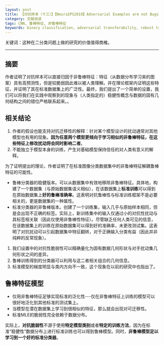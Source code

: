 ```yaml
---
layout: post
title: 【对抗样本（十三）】【NeuraIPS2019】Adversarial Examples are not Bugs, they are Features
category: 文献阅读
tags: CNN, 鲁棒特征, 非鲁棒特征
keywords: binary classification, adversarial transferability, robust training
---
```


关键词：这种在二分类问题上做的研究的价值值得商榷。

---

## 摘要

作者证明了对抗样本可以直接归因于非鲁棒特征：特征（从数据分布学习来的图案）具有高预测性，但是较脆弱因此难以被人类理解。并在理论框架内证明这些特征，并证明了其在标准数据集上的广泛性。最终，我们提出了一个简单的设置，我们可以将我们在实践中观察到的现象与（人类指定的）稳健性概念与数据的固有几何结构之间的错位严格联系起来。。

## 相关结论

1. 作者的假设也能支持对抗迁移性的解释：针对某个模型设计的扰动通常对其他模型也有用的现象。**因为任意两个模型更倾向于学习相似的非鲁棒特征，在这些特征上修改扰动将会同时影响二者**。
2. 不能独立于模型本身的训练，产生对基础模型保持信任的对人类有意义的解释。

为了证明提出的理论，作者证明了在标准图像分类数据集中的非鲁棒特征解耦鲁棒特征的可能性。

+ 鲁棒分类器的稳健版本。可以从数据集中有效地移除非鲁棒特征。具体地，构建了一个数据集（与原始数据集语义相似），在该数据集上**标准训练**可以得到在原始数据集上**好的鲁棒准确率**。这表明对抗鲁棒性与标准训练框架不是必要相关的，更是数据集的一种属性。
+ 标准分类器的非鲁棒版本。创建了一个训练集，输入几乎与原始样本相同，但是会出现不正确的标签。实际上，新训练集中的输入仅通过小的对抗性扰动与其标签相关联（因此仅使用非鲁棒性特征）。尽管缺乏任何人类可见的信息，在该数据集上的训练在原始数据集可以得到好的准确率，未更改测试集。这表明了对抗扰动可以引起数据集中特征翻转，对于正确输入分类有益（因此并非纯粹的反常现象）。

1. 我们设置中的对抗性脆弱性可以精确量化为固有数据几何形状与对手扰动集几何形状之间的差异。
2. 鲁棒训练得到的分类器可以利用与这二者相关组合的几何信息。
3. 标准模型的梯度明显与类内方向不一致，这个现象在以前的研究中也指出了。

## 鲁棒特征模型

+ 仅用非鲁棒特征足够实现标准的泛化性---仅在非鲁棒特征上训练的模型可以很好地泛化到其他标准的测试集上。
+ 当模型在潜在数据集上学习到很相似的特征，那么就会出现对可迁移性。
+ 标准MLE的脆弱性完全依赖于数据分布。

实际上，**对抗脆弱性**不源于使用**特定模型类别**或者**特定的训练方法**，因为在标准“稳健性”数据分布上进行标准训练也可以得到鲁棒模型。同时，**非鲁棒模型足以学习到一个好的标准分类器**。

